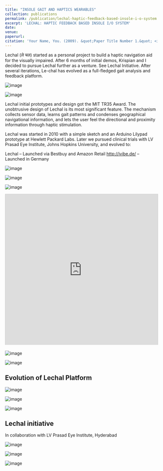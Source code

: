 ```yaml
---
title: "INSOLE GAIT AND HAPTICS WEARABLES"
collection: publications
permalink: /publication/lechal-haptic-feedback-based-insole-i-o-system
excerpt: 'LECHAL: HAPTIC FEEDBACK BASED INSOLE I/O SYSTEM'
date: 
venue: 
paperurl: 
citation: 'Your Name, You. (2009). &quot;Paper Title Number 1.&quot; <i>Journal 1</i>. 1(1).'
---
```

Lechal (ले चल) started as a personal project to build a haptic navigation aid for the visually impaired. After 6 months of initial demos, Krispian and I decided to pursue Lechal further as a venture. See Lechal Initiative.  After several iterations, Le-chal has evolved as a full-fledged gait analysis and feedback platform. 

![image](https://github.com/zwanderer0/zwanderer0.github.io/assets/80713/664fcb7c-ade1-4a87-a518-c5e6ba1f452f)

![image](https://github.com/zwanderer0/zwanderer0.github.io/assets/80713/21b85c9f-3a31-44eb-ab32-582502c9694b)

Lechal initial prototypes and design got the MIT TR35 Award. The unobtrusive design of Lechal is its most significant feature. The mechanism collects sensor data, learns gait patterns and condenses geographical navigational information, and lets the user feel the directional and proximity information through haptic stimulation.

Lechal was started in 2010 with a simple sketch and an Arduino Lilypad prototype at Hewlett Packard Labs. Later we pursued clinical trials with LV Prasad Eye Institute, Johns Hopkins University, and evolved to:

Lechal – Launched via Bestbuy and Amazon Retail
http://ivibe.de/ – Launched in Germany

![image](https://github.com/zwanderer0/zwanderer0.github.io/assets/80713/eba65b6f-3f89-410e-8987-2a37bf25f155)

![image](https://github.com/zwanderer0/zwanderer0.github.io/assets/80713/ff0567da-652f-4abb-a209-6243e8b78655)

![image](https://github.com/zwanderer0/zwanderer0.github.io/assets/80713/9e44ce62-32ba-4e07-9ddb-33b071afd0d9)

<iframe src="https://www.slideserve.com/embed/7387836" width="600" height="497" frameborder="0" marginwidth="0" marginheight="0" scrolling="no" style="border:1px solid #CCC;border-width:1px 1px 0;margin-bottom:5px;max-width: 100%;" allowfullscreen webkitallowfullscreen mozallowfullscreen> </iframe>

![image](https://github.com/zwanderer0/zwanderer0.github.io/assets/80713/23ef0438-06f5-4f24-9fd7-3884d76c6417)

![image](https://github.com/zwanderer0/zwanderer0.github.io/assets/80713/7becd386-ba4f-4700-a7bc-0e45b2b505da)

## Evolution of Lechal Platform
![image](https://github.com/zwanderer0/zwanderer0.github.io/assets/80713/f0f28568-0781-4dc2-9933-ff3d9d676613)

![image](https://github.com/zwanderer0/zwanderer0.github.io/assets/80713/80fcbbe8-37d6-4bfe-bf98-97305557d804)

![image](https://github.com/zwanderer0/zwanderer0.github.io/assets/80713/70ba37b6-2ffe-4c30-b904-5540493af89b)

## Lechal initiative
In collaboration with LV Prasad Eye Institute, Hyderabad

![image](https://github.com/zwanderer0/zwanderer0.github.io/assets/80713/f523eca3-bfc9-4817-a648-17cc99f3627d)

![image](https://github.com/zwanderer0/zwanderer0.github.io/assets/80713/6411131d-3c9c-470b-bfd5-6b0996e943b7)

![image](https://github.com/zwanderer0/zwanderer0.github.io/assets/80713/90642d17-40b7-4bd2-b10b-89e7bda50d75)

